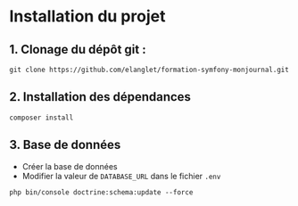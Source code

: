 # Installation du projet

## 1. Clonage du dépôt git :

```
git clone https://github.com/elanglet/formation-symfony-monjournal.git
```

## 2. Installation des dépendances 

```
composer install
```

## 3. Base de données

- Créer la base de données
- Modifier la valeur de `DATABASE_URL` dans le fichier `.env`

```
php bin/console doctrine:schema:update --force
```
